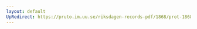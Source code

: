 ```yaml
---
layout: default
UpRedirect: https://pruto.im.uu.se/riksdagen-records-pdf/1868/prot-1868--ak--222/prot-1868--ak--222_001.pdf
---
```

